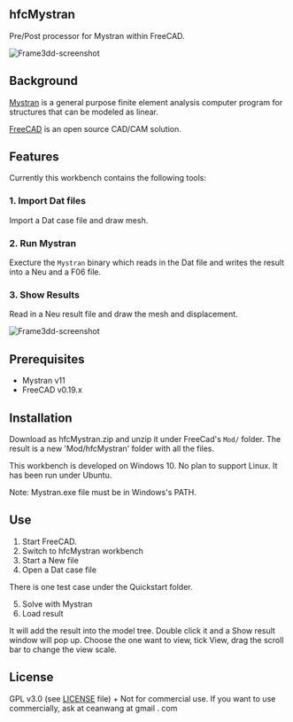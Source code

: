 ## hfcMystran
Pre/Post processor for Mystran within FreeCAD.

![Frame3dd-screenshot](https://github.com/ceanwang/hfcMystran/blob/master/Screenshot/hfcMystran00.jpg)

## Background
[Mystran](https://github.com/dr-bill-c/MYSTRAN) is a general purpose finite element analysis computer program for structures that can be modeled as linear.

[FreeCAD](https://freecadweb.org) is an open source CAD/CAM solution.

## Features 
Currently this workbench contains the following tools:

###  1. Import Dat files 
Import a Dat case file and draw mesh. 

### 2. Run Mystran
Execture the `Mystran` binary which reads in the Dat file and writes the result into a Neu and a F06 file.

### 3. Show Results
Read in a Neu result file and draw the mesh and displacement.

![Frame3dd-screenshot](https://github.com/ceanwang/hfcMystran/blob/master/Screenshot/all-elem-test.gif)

## Prerequisites

* Mystran v11
* FreeCAD v0.19.x

## Installation
Download as hfcMystran.zip and unzip it under FreeCad's `Mod/` folder. The result is a new 'Mod/hfcMystran' folder with all the files.

This workbench is developed on Windows 10. No plan to support Linux. It has been run under Ubuntu. 

Note: Mystran.exe file must be in Windows's PATH.


## Use
1. Start FreeCAD.
2. Switch to hfcMystran workbench
3. Start a New file
4. Open a Dat case file

  There is one test case under the Quickstart folder.
  
5. Solve with Mystran
6. Load result

  It will add the result into the model tree. Double click it and a Show result window will pop up. Choose the one want to view, tick View, drag the scroll bar to change the view scale.

## License
GPL v3.0 (see [LICENSE](LICENCE) file) + Not for commercial use. 
If you want to use commercially, ask at ceanwang at gmail . com
